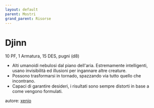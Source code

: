```yaml
---
layout: default
parent: Mostri
grand_parent: Risorse
---
```


# Djinn
10 PF, 1 Armatura, 15 DES, pugni (d8)  
- Alti umanoidi nebulosi dal piano dell'aria. Estremamente intelligenti, usano invisibilità ed illusioni per ingannare altre creature.
- Possono trasformarsi in tornado, spazzando via tutto quello che incontrano.
- Capaci di garantire desideri, i risultati sono sempre distorti in base a come vengono formulati.

autore: [xenio](https://xenioinabottle.blogspot.com)
